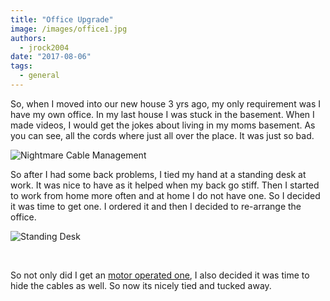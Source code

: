 ```yaml
---
title: "Office Upgrade"
image: /images/office1.jpg
authors:
  - jrock2004
date: "2017-08-06"
tags:
  - general
---
```


So, when I moved into our new house 3 yrs ago, my only requirement was I have my own office. In my last house I was stuck in the basement. When I made videos, I would get the jokes about living in my moms basement. As you can see, all the cords where just all over the place. It was just so bad.

![Nightmare Cable Management](/images/office2.jpg)


So after I had some back problems, I tied my hand at a standing desk at work. It was nice to have as it helped when my back go stiff. Then I started to work from home more often and at home I do not have one. So I decided it was time to get one. I ordered it and then I decided to re-arrange the office.

![Standing Desk](/images/office1.jpg) 

 

So not only did I get an [motor operated one](https://www.autonomous.ai/smartdesk-sit-to-stand-height-adjustable-standing-desk), I also decided it was time to hide the cables as well. So now its nicely tied and tucked away.
